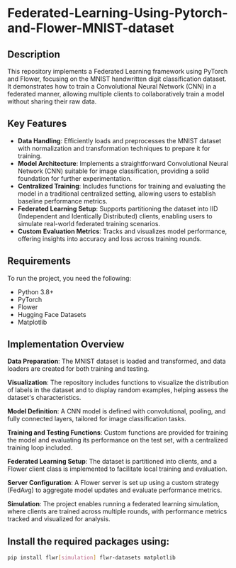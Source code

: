 # Federated-Learning-Using-Pytorch-and-Flower-MNIST-dataset
## Description
This repository implements a Federated Learning framework using PyTorch and Flower, focusing on the MNIST handwritten digit classification dataset. It demonstrates how to train a Convolutional Neural Network (CNN) in a federated manner, allowing multiple clients to collaboratively train a model without sharing their raw data.
## Key Features

- **Data Handling**: Efficiently loads and preprocesses the MNIST dataset with normalization and transformation techniques to prepare it for training.
- **Model Architecture**: Implements a straightforward Convolutional Neural Network (CNN) suitable for image classification, providing a solid foundation for further experimentation.
- **Centralized Training**: Includes functions for training and evaluating the model in a traditional centralized setting, allowing users to establish baseline performance metrics.
- **Federated Learning Setup**: Supports partitioning the dataset into IID (Independent and Identically Distributed) clients, enabling users to simulate real-world federated training scenarios.
- **Custom Evaluation Metrics**: Tracks and visualizes model performance, offering insights into accuracy and loss across training rounds.

## Requirements

To run the project, you need the following:

- Python 3.8+
- PyTorch
- Flower
- Hugging Face Datasets
- Matplotlib
  
## Implementation Overview


**Data Preparation**: The MNIST dataset is loaded and transformed, and data loaders are created for both training and testing.

**Visualization**: The repository includes functions to visualize the distribution of labels in the dataset and to display random examples, helping assess the dataset's characteristics.

**Model Definition**: A CNN model is defined with convolutional, pooling, and fully connected layers, tailored for image classification tasks.

**Training and Testing Functions**: Custom functions are provided for training the model and evaluating its performance on the test set, with a centralized training loop included.

**Federated Learning Setup**: The dataset is partitioned into clients, and a Flower client class is implemented to facilitate local training and evaluation.

**Server Configuration**: A Flower server is set up using a custom strategy (FedAvg) to aggregate model updates and evaluate performance metrics.

**Simulation**: The project enables running a federated learning simulation, where clients are trained across multiple rounds, with performance metrics tracked and visualized for analysis.

## Install the required packages using:

```bash
pip install flwr[simulation] flwr-datasets matplotlib



